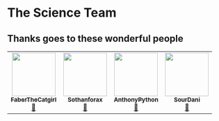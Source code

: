 # The Science Team
## Thanks goes to these wonderful people

<table>
  <tr>
    <td align="center"><a href="https://github.com/FaberTheCatboy"><img src="https://avatars.githubusercontent.com/u/103538724?v=4" width="100px;" alt=""/><br /><sub><b>FaberTheCatgirl</b></sub></a><br /><a href="https://github.com/FaberTheCatboy" title="Infrastructure (Hosting, Build-Tools, etc)">📖</a></td>
    <td align="center"><a href="https://github.com/Sothanforax"><img src="https://avatars.githubusercontent.com/u/39886116?v=4" width="100px;" alt=""/><br /><sub><b>Sothanforax</b></sub></a><br /><a href="https://github.com/Sothanforax" title="Infrastructure (Hosting, Build-Tools, etc)">📖</a></td>
    <td align="center"><a href="https://github.com/dangreene0"><img src="https://avatars.githubusercontent.com/u/6700701?v=4" width="100px;" alt=""/><br /><sub><b>AnthonyPython</b></sub></a><br /><a href="https://github.com/AnthonyPython" title="Infrastructure (Hosting, Build-Tools, etc)">📖</a></td>
    <td align="center"><a href="https://github.com/dangreene0"><img src="https://avatars.githubusercontent.com/u/35577693?v=4" width="100px;" alt=""/><br /><sub><b>SourDani</b></sub></a><br /><a href="https://github.com/dangreene0" title="Infrastructure (Hosting, Build-Tools, etc)">📖</a></td>
  </tr>
</table>

